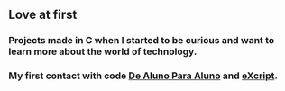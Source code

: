 ## Love at first

### Projects made in C when I started to be curious and want to learn more about the world of technology.

### My first contact with code [De Aluno Para Aluno](https://www.youtube.com/playlist?list=PLa75BYTPDNKZWYypgOFEsX3H2Mg-SzuLW) and [eXcript](https://www.youtube.com/playlist?list=PLesCEcYj003SwVdufCQM5FIbrOd0GG1M4).

